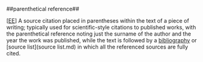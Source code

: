 ##parenthetical reference##

\[[EE](SOURCES.md#EE)\]  A source citation placed in parentheses within the text of a piece of writing; typically used for scientific-style citations to published works, with the parenthetical reference noting just the surname of the author and the year the work was published, while the text is followed by a [bibliography](bibliography.md) or [source list](source list.md) in which all the referenced sources are fully cited.
